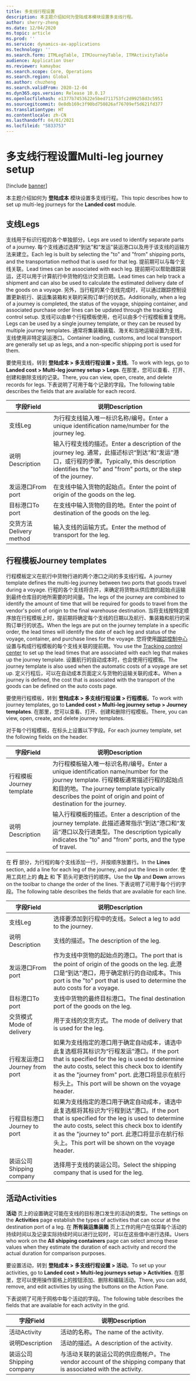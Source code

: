 ```yaml
---
title: 多支线行程设置
description: 本主题介绍如何为登陆成本模块设置多支线行程。
author: sherry-zheng
ms.date: 12/04/2020
ms.topic: article
ms.prod: ''
ms.service: dynamics-ax-applications
ms.technology: ''
ms.search.form: ITMLegTable, ITMJourneyTable, ITMActivityTable
audience: Application User
ms.reviewer: kamaybac
ms.search.scope: Core, Operations
ms.search.region: Global
ms.author: chuzheng
ms.search.validFrom: 2020-12-04
ms.dyn365.ops.version: Release 10.0.17
ms.openlocfilehash: e1377b7453622e5bed711753fc2d99258d3c5951
ms.sourcegitcommit: 0e8db169c3f90bd750826af76709ef5d621fd377
ms.translationtype: HT
ms.contentlocale: zh-CN
ms.lasthandoff: 04/01/2021
ms.locfileid: "5833753"
---
```

# <a name="multi-leg-journey-setup"></a><span data-ttu-id="d97ae-103">多支线行程设置</span><span class="sxs-lookup"><span data-stu-id="d97ae-103">Multi-leg journey setup</span></span>

[!include [banner](../../includes/banner.md)]

<span data-ttu-id="d97ae-104">本主题介绍如何为 **登陆成本** 模块设置多支线行程。</span><span class="sxs-lookup"><span data-stu-id="d97ae-104">This topic describes how to set up multi-leg journeys for the **Landed cost** module.</span></span>

## <a name="legs"></a><span data-ttu-id="d97ae-105">支线</span><span class="sxs-lookup"><span data-stu-id="d97ae-105">Legs</span></span>

<span data-ttu-id="d97ae-106">支线用于标识行程的各个单独部分。</span><span class="sxs-lookup"><span data-stu-id="d97ae-106">Legs are used to identify separate parts of a journey.</span></span> <span data-ttu-id="d97ae-107">每个支线通过选择“到达”和“发运”装运港口以及用于该支线的运输方法来建立。</span><span class="sxs-lookup"><span data-stu-id="d97ae-107">Each leg is built by selecting the "to" and "from" shipping ports, and the transportation method that is used for that leg.</span></span> <span data-ttu-id="d97ae-108">提前期可以与每个支线关联。</span><span class="sxs-lookup"><span data-stu-id="d97ae-108">Lead times can be associated with each leg.</span></span> <span data-ttu-id="d97ae-109">提前期可以帮助跟踪装运，还可以用于计算航行中货物的估计交货日期。</span><span class="sxs-lookup"><span data-stu-id="d97ae-109">Lead times can help track a shipment and can also be used to calculate the estimated delivery date of the goods on a voyage.</span></span> <span data-ttu-id="d97ae-110">另外，当行程的某个支线完成时，可以通过跟踪控制设置更新航行、装运集装箱和关联的采购订单行的状态。</span><span class="sxs-lookup"><span data-stu-id="d97ae-110">Additionally, when a leg of a journey is completed, the status of the voyage, shipping container, and associated purchase order lines can be updated through the tracking control setup.</span></span> <span data-ttu-id="d97ae-111">支线可以由单个行程模板使用，也可以由多个行程模板重复使用。</span><span class="sxs-lookup"><span data-stu-id="d97ae-111">Legs can be used by a single journey template, or they can be reused by multiple journey templates.</span></span> <span data-ttu-id="d97ae-112">通常将集装箱装载、海关和当地运输设置为支线，支线使用非特定装运港口。</span><span class="sxs-lookup"><span data-stu-id="d97ae-112">Container loading, customs, and local transport are generally set up as legs, and a non-specific shipping port is used for them.</span></span>

<span data-ttu-id="d97ae-113">要使用支线，转到 **登陆成本 \> 多支线行程设置 \> 支线**。</span><span class="sxs-lookup"><span data-stu-id="d97ae-113">To work with legs, go to **Landed cost \> Multi-leg journey setup \> Legs**.</span></span> <span data-ttu-id="d97ae-114">在那里，您可以查看、打开、创建和删除支线的记录。</span><span class="sxs-lookup"><span data-stu-id="d97ae-114">There, you can view, open, create, and delete records for legs.</span></span> <span data-ttu-id="d97ae-115">下表说明了可用于每个记录的字段。</span><span class="sxs-lookup"><span data-stu-id="d97ae-115">The following table describes the fields that are available for each record.</span></span>

| <span data-ttu-id="d97ae-116">字段</span><span class="sxs-lookup"><span data-stu-id="d97ae-116">Field</span></span> | <span data-ttu-id="d97ae-117">说明</span><span class="sxs-lookup"><span data-stu-id="d97ae-117">Description</span></span> |
|---|---|
| <span data-ttu-id="d97ae-118">支线</span><span class="sxs-lookup"><span data-stu-id="d97ae-118">Leg</span></span> | <span data-ttu-id="d97ae-119">为行程支线输入唯一标识名称/编号。</span><span class="sxs-lookup"><span data-stu-id="d97ae-119">Enter a unique identification name/number for the journey leg.</span></span> |
| <span data-ttu-id="d97ae-120">说明</span><span class="sxs-lookup"><span data-stu-id="d97ae-120">Description</span></span> | <span data-ttu-id="d97ae-121">输入行程支线的描述。</span><span class="sxs-lookup"><span data-stu-id="d97ae-121">Enter a description of the journey leg.</span></span> <span data-ttu-id="d97ae-122">通常，此描述标识“到达”和“发运”港口，或行程的步骤。</span><span class="sxs-lookup"><span data-stu-id="d97ae-122">Typically, this description identifies the "to" and "from" ports, or the step of the journey.</span></span> |
| <span data-ttu-id="d97ae-123">发运港口</span><span class="sxs-lookup"><span data-stu-id="d97ae-123">From port</span></span> | <span data-ttu-id="d97ae-124">在支线中输入货物的起始点。</span><span class="sxs-lookup"><span data-stu-id="d97ae-124">Enter the point of origin of the goods on the leg.</span></span> |
| <span data-ttu-id="d97ae-125">目标港口</span><span class="sxs-lookup"><span data-stu-id="d97ae-125">To port</span></span> | <span data-ttu-id="d97ae-126">在支线中输入货物的目的地。</span><span class="sxs-lookup"><span data-stu-id="d97ae-126">Enter the point of destination of the goods on the leg.</span></span> |
| <span data-ttu-id="d97ae-127">交货方法</span><span class="sxs-lookup"><span data-stu-id="d97ae-127">Delivery method</span></span> | <span data-ttu-id="d97ae-128">输入支线的运输方式。</span><span class="sxs-lookup"><span data-stu-id="d97ae-128">Enter the method of transport for the leg.</span></span> |

## <a name="journey-templates"></a><span data-ttu-id="d97ae-129">行程模板</span><span class="sxs-lookup"><span data-stu-id="d97ae-129">Journey templates</span></span>

<span data-ttu-id="d97ae-130">行程模板定义在航行中货物行进的两个港口之间的多支线行程。</span><span class="sxs-lookup"><span data-stu-id="d97ae-130">A journey template defines the multi-leg journey between two ports that goods travel during a voyage.</span></span> <span data-ttu-id="d97ae-131">行程的各个支线将合并，来确定将货物从供应商的起始点运输到最终仓库目的地所需要的时间量。</span><span class="sxs-lookup"><span data-stu-id="d97ae-131">The legs of the journey are combined to identify the amount of time that will be required for goods to travel from the vendor's point of origin to the final warehouse destination.</span></span> <span data-ttu-id="d97ae-132">当将支线按特定顺序放在行程模板上时，提前期将确定每个支线的日期以及航行、集装箱和航行的采购订单行的状态。</span><span class="sxs-lookup"><span data-stu-id="d97ae-132">When the legs are put on the journey template in a specific order, the lead times will identify the date of each leg and status of the voyage, container, and purchase lines for the voyage.</span></span> <span data-ttu-id="d97ae-133">您将使用[跟踪控制中心](delivery-information-setup.md)设置与构成行程模板的每个支线关联的提前期。</span><span class="sxs-lookup"><span data-stu-id="d97ae-133">You use the [Tracking control center](delivery-information-setup.md) to set up the lead times that are associated with each leg that makes up the journey template.</span></span> <span data-ttu-id="d97ae-134">设置航行的自动成本时，也会使用行程模板。</span><span class="sxs-lookup"><span data-stu-id="d97ae-134">The journey template is also used when the automatic costs of a voyage are set up.</span></span> <span data-ttu-id="d97ae-135">定义行程后，可以在自动成本页面定义与货物的运输关联的成本。</span><span class="sxs-lookup"><span data-stu-id="d97ae-135">When a journey is defined, the cost that is associated with the transport of the goods can be defined on the auto costs page.</span></span>

<span data-ttu-id="d97ae-136">要使用行程模板，转到 **登陆成本 \> 多支线行程设置 \> 行程模板**。</span><span class="sxs-lookup"><span data-stu-id="d97ae-136">To work with journey templates, go to **Landed cost \> Multi-leg journey setup \> Journey templates**.</span></span> <span data-ttu-id="d97ae-137">在那里，您可以查看、打开、创建和删除行程模板。</span><span class="sxs-lookup"><span data-stu-id="d97ae-137">There, you can view, open, create, and delete journey templates.</span></span>

<span data-ttu-id="d97ae-138">对于每个行程模板，在标头上设置以下字段。</span><span class="sxs-lookup"><span data-stu-id="d97ae-138">For each journey template, set the following fields on the header.</span></span>

| <span data-ttu-id="d97ae-139">字段</span><span class="sxs-lookup"><span data-stu-id="d97ae-139">Field</span></span> | <span data-ttu-id="d97ae-140">说明</span><span class="sxs-lookup"><span data-stu-id="d97ae-140">Description</span></span> |
|---|---|
| <span data-ttu-id="d97ae-141">行程模板</span><span class="sxs-lookup"><span data-stu-id="d97ae-141">Journey template</span></span> | <span data-ttu-id="d97ae-142">为行程模板输入唯一标识名称/编号。</span><span class="sxs-lookup"><span data-stu-id="d97ae-142">Enter a unique identification name/number for the journey template.</span></span> <span data-ttu-id="d97ae-143">行程模板通常描述行程的起始点和目的地。</span><span class="sxs-lookup"><span data-stu-id="d97ae-143">The journey template typically describes the point of origin and point of destination for the journey.</span></span> |
| <span data-ttu-id="d97ae-144">说明</span><span class="sxs-lookup"><span data-stu-id="d97ae-144">Description</span></span> | <span data-ttu-id="d97ae-145">输入行程模板的描述。</span><span class="sxs-lookup"><span data-stu-id="d97ae-145">Enter a description of the journey template.</span></span> <span data-ttu-id="d97ae-146">此描述通常指示“到达”港口和“发运”港口以及行进类型。</span><span class="sxs-lookup"><span data-stu-id="d97ae-146">The description typically indicates the "to" and "from" ports, and the type of travel.</span></span> |

<span data-ttu-id="d97ae-147">在 **行** 部分，为行程的每个支线添加一行，并按顺序放置行。</span><span class="sxs-lookup"><span data-stu-id="d97ae-147">In the **Lines** section, add a line for each leg of the journey, and put the lines in order.</span></span> <span data-ttu-id="d97ae-148">使用工具栏上的 **向上** 和 **下** 箭头可更改行的顺序。</span><span class="sxs-lookup"><span data-stu-id="d97ae-148">Use the **Up** and **Down** arrows on the toolbar to change the order of the lines.</span></span> <span data-ttu-id="d97ae-149">下表说明了可用于每个行的字段。</span><span class="sxs-lookup"><span data-stu-id="d97ae-149">The following table describes the fields that are available for each line.</span></span>

| <span data-ttu-id="d97ae-150">字段</span><span class="sxs-lookup"><span data-stu-id="d97ae-150">Field</span></span> | <span data-ttu-id="d97ae-151">说明</span><span class="sxs-lookup"><span data-stu-id="d97ae-151">Description</span></span> |
|---|---|
| <span data-ttu-id="d97ae-152">支线</span><span class="sxs-lookup"><span data-stu-id="d97ae-152">Leg</span></span> | <span data-ttu-id="d97ae-153">选择要添加到行程中的支线。</span><span class="sxs-lookup"><span data-stu-id="d97ae-153">Select a leg to add to the journey.</span></span> |
| <span data-ttu-id="d97ae-154">说明</span><span class="sxs-lookup"><span data-stu-id="d97ae-154">Description</span></span> | <span data-ttu-id="d97ae-155">支线的描述。</span><span class="sxs-lookup"><span data-stu-id="d97ae-155">The description of the leg.</span></span> |
| <span data-ttu-id="d97ae-156">发运港口</span><span class="sxs-lookup"><span data-stu-id="d97ae-156">From port</span></span> | <span data-ttu-id="d97ae-157">作为支线中货物的起始点的港口。</span><span class="sxs-lookup"><span data-stu-id="d97ae-157">The port that is the point of origin of the goods on the leg.</span></span> <span data-ttu-id="d97ae-158">此港口是“到达”港口，用于确定航行的自动成本。</span><span class="sxs-lookup"><span data-stu-id="d97ae-158">This port is the "to" port that is used to determine the auto costs for a voyage.</span></span> |
| <span data-ttu-id="d97ae-159">目标港口</span><span class="sxs-lookup"><span data-stu-id="d97ae-159">To port</span></span> | <span data-ttu-id="d97ae-160">支线中货物的最终目标港口。</span><span class="sxs-lookup"><span data-stu-id="d97ae-160">The final destination port of the goods on the leg.</span></span> |
| <span data-ttu-id="d97ae-161">交货模式</span><span class="sxs-lookup"><span data-stu-id="d97ae-161">Mode of delivery</span></span> | <span data-ttu-id="d97ae-162">用于支线的交货方式。</span><span class="sxs-lookup"><span data-stu-id="d97ae-162">The mode of delivery that is used for the leg.</span></span> |
| <span data-ttu-id="d97ae-163">行程发运港口</span><span class="sxs-lookup"><span data-stu-id="d97ae-163">Journey from port</span></span> | <span data-ttu-id="d97ae-164">如果为支线指定的港口用于确定自动成本，请选中此复选框将其标识为“行程发运”港口。</span><span class="sxs-lookup"><span data-stu-id="d97ae-164">If the port that is specified for the leg is used to determine the auto costs, select this check box to identify it as the "journey from" port.</span></span> <span data-ttu-id="d97ae-165">此港口将显示在航行标头上。</span><span class="sxs-lookup"><span data-stu-id="d97ae-165">This port will be shown on the voyage header.</span></span> |
| <span data-ttu-id="d97ae-166">行程目标港口</span><span class="sxs-lookup"><span data-stu-id="d97ae-166">Journey to port</span></span> | <span data-ttu-id="d97ae-167">如果为支线指定的港口用于确定自动成本，请选中此复选框将其标识为“行程到达”港口。</span><span class="sxs-lookup"><span data-stu-id="d97ae-167">If the port that is specified for the leg is used to determine the auto costs, select this check box to identify it as the "journey to" port.</span></span> <span data-ttu-id="d97ae-168">此港口将显示在航行标头上。</span><span class="sxs-lookup"><span data-stu-id="d97ae-168">This port will be shown on the voyage header.</span></span> |
| <span data-ttu-id="d97ae-169">装运公司</span><span class="sxs-lookup"><span data-stu-id="d97ae-169">Shipping company</span></span> | <span data-ttu-id="d97ae-170">选择用于支线的装运公司。</span><span class="sxs-lookup"><span data-stu-id="d97ae-170">Select the shipping company that is used for the leg.</span></span> |

## <a name="activities"></a><span data-ttu-id="d97ae-171">活动</span><span class="sxs-lookup"><span data-stu-id="d97ae-171">Activities</span></span>

<span data-ttu-id="d97ae-172">**活动** 页上的设置确定可能在支线的目标港口发生的活动的类型。</span><span class="sxs-lookup"><span data-stu-id="d97ae-172">The settings on the **Activities** page establish the types of activities that can occur at the destination port of a leg.</span></span> <span data-ttu-id="d97ae-173">在 **所有装运集装箱** 页上工作的用户在估算每个活动的持续时间以及记录实际持续时间以进行比较时，可以在这些值中进行选择。</span><span class="sxs-lookup"><span data-stu-id="d97ae-173">Users who work on the **All shipping containers** page can select among these values when they estimate the duration of each activity and record the actual duration for comparison purposes.</span></span>

<span data-ttu-id="d97ae-174">要设置活动，转到 **登陆成本 \> 多支线行程设置 \> 活动**。</span><span class="sxs-lookup"><span data-stu-id="d97ae-174">To set up your activities, go to **Landed cost \> Multi-leg journeys setup \> Activities**.</span></span> <span data-ttu-id="d97ae-175">在那里，您可以使用操作窗格上的按钮添加、删除和编辑活动。</span><span class="sxs-lookup"><span data-stu-id="d97ae-175">There, you can add, remove, and edit activities by using the buttons on the Action Pane.</span></span>

<span data-ttu-id="d97ae-176">下表说明了可用于网格中每个活动的字段。</span><span class="sxs-lookup"><span data-stu-id="d97ae-176">The following table describes the fields that are available for each activity in the grid.</span></span>

| <span data-ttu-id="d97ae-177">字段</span><span class="sxs-lookup"><span data-stu-id="d97ae-177">Field</span></span> | <span data-ttu-id="d97ae-178">说明</span><span class="sxs-lookup"><span data-stu-id="d97ae-178">Description</span></span> |
|---|---|
| <span data-ttu-id="d97ae-179">活动</span><span class="sxs-lookup"><span data-stu-id="d97ae-179">Activity</span></span> | <span data-ttu-id="d97ae-180">活动的名称。</span><span class="sxs-lookup"><span data-stu-id="d97ae-180">The name of the activity.</span></span> |
| <span data-ttu-id="d97ae-181">说明</span><span class="sxs-lookup"><span data-stu-id="d97ae-181">Description</span></span> | <span data-ttu-id="d97ae-182">活动的描述。</span><span class="sxs-lookup"><span data-stu-id="d97ae-182">A description of the activity.</span></span> |
| <span data-ttu-id="d97ae-183">装运公司</span><span class="sxs-lookup"><span data-stu-id="d97ae-183">Shipping company</span></span> | <span data-ttu-id="d97ae-184">与活动关联的装运公司的供应商帐户。</span><span class="sxs-lookup"><span data-stu-id="d97ae-184">The vendor account of the shipping company that is associated with the activity.</span></span> |
